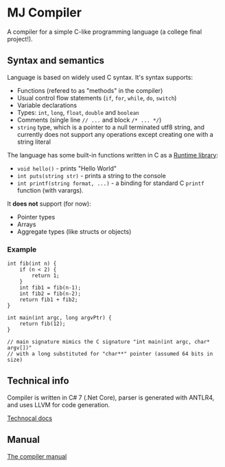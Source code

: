 # MJ Compiler

A compiler for a simple C-like programming language (a college final project!).

## Syntax and semantics

Language is based on widely used C syntax. It's syntax supports:

* Functions (refered to as "methods" in the compiler)
* Usual control flow statements (`if`, `for`, `while`, `do`, `switch`)
* Variable declarations
* Types: `int`, `long`, `float`, `double` and `boolean`
* Comments (single line `// ...` and block `/* ... */`)
* `string` type, which is a pointer to a null terminated utf8 string, and currently 
does not support any operations except creating one with a string literal

The language has some built-in functions written in C as a 
[Runtime library](http://www.github.com/irpbc/mj-rt):

* `void hello()` - prints "Hello World"
* `int puts(string str)` - prints a string to the console
* `int printf(string format, ...)` - a binding for standard C `printf` function
(with varargs).


It **does not** support (for now):

* Pointer types
* Arrays
* Aggregate types (like structs or objects)

### Example

```
int fib(int n) {
    if (n < 2) {
        return 1;
    }
    int fib1 = fib(n-1);
    int fib2 = fib(n-2);
    return fib1 + fib2;
}

int main(int argc, long argvPtr) {
    return fib(12);
}

// main signature mimics the C signature "int main(int argc, char* argv[])" 
// with a long substituted for "char**" pointer (assumed 64 bits in size)
```

## Technical info

Compiler is written in C# 7 (.Net Core), parser is generated with ANTLR4, and uses LLVM for code 
generation.

[Technocal docs](Docs/Technical.md)

## Manual

[The compiler manual](Docs/Manual.md)